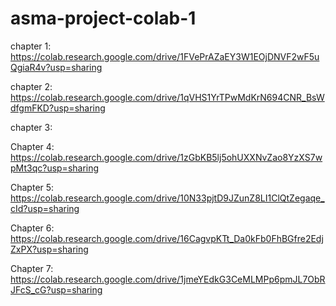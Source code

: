 # asma-project-colab-1

chapter 1: https://colab.research.google.com/drive/1FVePrAZaEY3W1EOjDNVF2wF5uQgiaR4v?usp=sharing

chapter 2: https://colab.research.google.com/drive/1qVHS1YrTPwMdKrN694CNR_BsWdfgmFKD?usp=sharing

chapter 3: 

Chapter 4: https://colab.research.google.com/drive/1zGbKB5lj5ohUXXNvZao8YzXS7wpMt3qc?usp=sharing

Chapter 5: https://colab.research.google.com/drive/10N33pjtD9JZunZ8LI1ClQtZegaqe_cId?usp=sharing

Chapter 6: https://colab.research.google.com/drive/16CagvpKTt_Da0kFb0FhBGfre2EdjZxPX?usp=sharing

Chapter 7: https://colab.research.google.com/drive/1jmeYEdkG3CeMLMPp6pmJL7ObRJFcS_cG?usp=sharing
